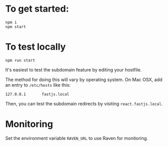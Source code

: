 # To get started:

```
npm i
npm start
```

# To test locally

```
npm run start
```

It's easiest to test the subdomain feature by editing your hostfile.

The method for doing this will vary by operating system. On Mac OSX, add an entry to `/etc/hosts` like this:

```
127.0.0.1       fastjs.local
```

Then, you can test the subdomain redirects by visiting `react.fastjs.local`.

# Monitoring

Set the environment variable `RAVEN_URL` to use Raven for monitoring. 